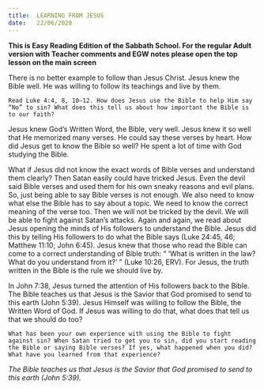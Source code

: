 ```yaml
---
title:  LEARNING FROM JESUS
date:   22/06/2020
---
```


**This is Easy Reading Edition of the Sabbath School. For the regular Adult version with Teacher comments and EGW notes please open the top lesson on the main screen** 

There is no better example to follow than Jesus Christ. Jesus knew the Bible well. He was willing to follow its teachings and live by them.

`Read Luke 4:4, 8, 10–12. How does Jesus use the Bible to help Him say “No” to sin? What does this tell us about how important the Bible is to our faith?`

Jesus knew God’s Written Word, the Bible, very well. Jesus knew it so well that He memorized many verses. He could say these verses by heart. How did Jesus get to know the Bible so well? He spent a lot of time with God studying the Bible.

What if Jesus did not know the exact words of Bible verses and understand them clearly? Then Satan easily could have tricked Jesus. Even the devil said Bible verses and used them for his own sneaky reasons and evil plans. So, just being able to say Bible verses is not enough. We also need to know what else the Bible has to say about a topic. We need to know the correct meaning of the verse too. Then we will not be tricked by the devil. We will be able to fight against Satan’s attacks. Again and again, we read about Jesus opening the minds of His followers to understand the Bible. Jesus did this by telling His followers to do what the Bible says (Luke 24:45, 46; Matthew 11:10; John 6:45). Jesus knew that those who read the Bible can come to a correct understanding of Bible truth: “ ‘What is written in the law? What do you understand from it?’ ” (Luke 10:26, ERV). For Jesus, the truth written in the Bible is the rule we should live by.

In John 7:38, Jesus turned the attention of His followers back to the Bible. The Bible teaches us that Jesus is the Savior that God promised to send to this earth (John 5:39). Jesus Himself was willing to follow the Bible, the Written Word of God. If Jesus was willing to do that, what does that tell us that we should do too?

`What has been your own experience with using the Bible to fight against sin? When Satan tried to get you to sin, did you start reading the Bible or saying Bible verses? If yes, what happened when you did? What have you learned from that experience?`

_The Bible teaches us that Jesus is the Savior that God promised to send to this earth (John 5:39)._
